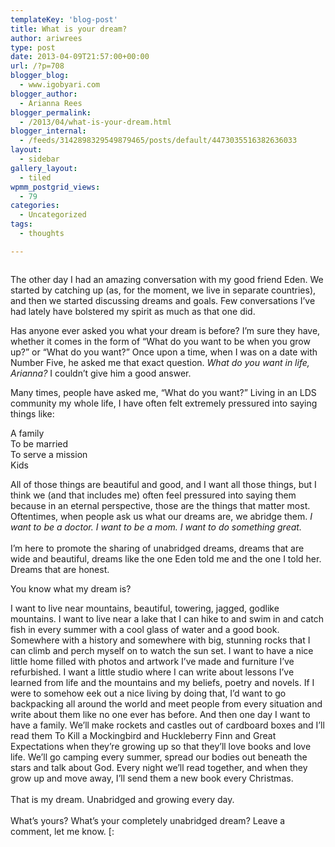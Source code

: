 ```yaml
---
templateKey: 'blog-post'
title: What is your dream?
author: ariwrees
type: post
date: 2013-04-09T21:57:00+00:00
url: /?p=708
blogger_blog:
  - www.igobyari.com
blogger_author:
  - Arianna Rees
blogger_permalink:
  - /2013/04/what-is-your-dream.html
blogger_internal:
  - /feeds/3142898329549879465/posts/default/4473035516382636033
layout:
  - sidebar
gallery_layout:
  - tiled
wpmm_postgrid_views:
  - 79
categories:
  - Uncategorized
tags:
  - thoughts

---
```

<div dir="ltr" style="text-align: left;">
  <div style="clear: both; text-align: center;">
    <a style="margin-left: 1em; margin-right: 1em;" href="http://www.igobyari.com/wp-content/uploads/2013/04/tumblr_mc1zyxiITO1rz5xjjo1_5001.png"><img src="http://www.igobyari.com/wp-content/uploads/2013/04/tumblr_mc1zyxiITO1rz5xjjo1_5001.png" alt="" border="0" /></a>
  </div>
  
  <p>
    The other day I had an amazing conversation with my good friend Eden. We started by catching up (as, for the moment, we live in separate countries), and then we started discussing dreams and goals. Few conversations I&#8217;ve had lately have bolstered my spirit as much as that one did.
  </p>
  
  <p>
    Has anyone ever asked you what your dream is before? I&#8217;m sure they have, whether it comes in the form of &#8220;What do you want to be when you grow up?&#8221; or &#8220;What do you want?&#8221; Once upon a time, when I was on a date with Number Five, he asked me that exact question. <i>What do you want in life, Arianna? </i>I couldn&#8217;t give him a good answer.
  </p>
  
  <p>
    Many times, people have asked me, &#8220;What do you want?&#8221; Living in an LDS community my whole life, I have often felt extremely pressured into saying things like:
  </p>
  
  <p>
    A family<br /> To be married<br /> To serve a mission<br /> Kids
  </p>
  
  <p>
    All of those things are beautiful and good, and I want all those things, but I think we (and that includes me) often feel pressured into saying them because in an eternal perspective, those are the things that matter most. Oftentimes, when people ask us what our dreams are, we abridge them. <i>I want to be a doctor. I want to be a mom. I want to do something great. </i><br /> <i><br /> </i>I&#8217;m here to promote the sharing of unabridged dreams, dreams that are wide and beautiful, dreams like the one Eden told me and the one I told her. Dreams that are honest.
  </p>
  
  <p>
    You know what my dream is?
  </p>
  
  <p>
    <span style="background-color: white; font-family: inherit; line-height: 17px;">I want to live near mountains, beautiful, towering, jagged, godlike mountains. I want to live near a lake that I can hike to and swim in and catch fish in every summer with a cool glass of water and a good book. Somewhere with a history and somewhere with big, stunning rocks that I can climb and perch myself on to watch the sun set. I want to have a nice little home filled with photos and artwork I&#8217;ve made and furniture I&#8217;ve refurbished. I want a little studio where I can write about lessons I&#8217;ve learned from life and the mountains and my beliefs, poetry and novels. If I were to somehow eek out a nice living by doing that, I&#8217;d want to go backpacking all around the world and meet people from every situation and write about them like no one ever has before. And then one day I want to have a family. We&#8217;ll make rockets and castles out of cardboard boxes and I&#8217;ll read them To Kill a Mockingbird and Huckleberry Finn and Great Expectations when they&#8217;re growing up so that they&#8217;ll love books and love life. We&#8217;ll go camping every summer, spread our bodies out beneath the stars and talk about God. Every night we&#8217;ll read together, and when they grow up and move away, I&#8217;ll send them a new book every Christmas. </span><br /> <span style="background-color: white; font-family: inherit; line-height: 17px;"><br /> </span><span style="background-color: white; font-family: inherit; line-height: 17px;">That is my dream. Unabridged and growing every day. </span><br /> <span style="background-color: white; font-family: inherit; line-height: 17px;"><br /> </span><span style="background-color: white; font-family: inherit; line-height: 17px;">What&#8217;s yours? What&#8217;s your completely unabridged dream? Leave a comment, let me know. [: </span><br /> <span style="background-color: white; font-family: inherit; line-height: 17px;"><br /> </span></div>